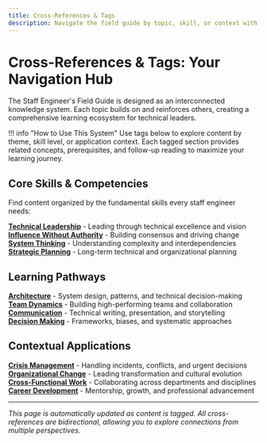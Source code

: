 ```yaml
---
title: Cross-References & Tags
description: Navigate the field guide by topic, skill, or context with comprehensive cross-reference system
---
```


# Cross-References & Tags: Your Navigation Hub

The Staff Engineer's Field Guide is designed as an interconnected knowledge system. Each topic builds on and reinforces others, creating a comprehensive learning ecosystem for technical leaders.

!!! info "How to Use This System"
Use tags below to explore content by theme, skill level, or application context. Each tagged section provides related concepts, prerequisites, and follow-up reading to maximize your learning journey.

## Core Skills & Competencies

Find content organized by the fundamental skills every staff engineer needs:

**[Technical Leadership](#technical-leadership)** - Leading through technical excellence and vision  
**[Influence Without Authority](#influence-without-authority)** - Building consensus and driving change  
**[System Thinking](#system-thinking)** - Understanding complexity and interdependencies  
**[Strategic Planning](#strategic-planning)** - Long-term technical and organizational planning

## Learning Pathways

**[Architecture](#architecture)** - System design, patterns, and technical decision-making  
**[Team Dynamics](#team-dynamics)** - Building high-performing teams and collaboration  
**[Communication](#communication)** - Technical writing, presentation, and storytelling  
**[Decision Making](#decision-making)** - Frameworks, biases, and systematic approaches

## Contextual Applications

**[Crisis Management](#crisis-management)** - Handling incidents, conflicts, and urgent decisions  
**[Organizational Change](#organizational-change)** - Leading transformation and cultural evolution  
**[Cross-Functional Work](#cross-functional-work)** - Collaborating across departments and disciplines  
**[Career Development](#career-development)** - Mentorship, growth, and professional advancement

---

_This page is automatically updated as content is tagged. All cross-references are bidirectional, allowing you to explore connections from multiple perspectives._
